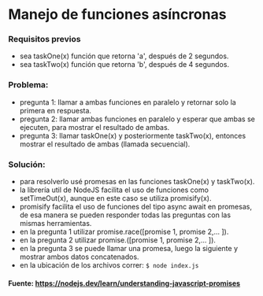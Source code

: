 
# Manejo de funciones asíncronas
### Requisitos previos
- sea taskOne(x) función que retorna 'a', después de 2 segundos.
- sea taskTwo(x) función que retorna 'b', después de 4 segundos.

### Problema: 
- pregunta 1: llamar a ambas funciones en paralelo y retornar solo la primera en respuesta.
- pregunta 2: llamar ambas funciones en paralelo y esperar que ambas se ejecuten, para mostrar el resultado de ambas.
- pregunta 3: llamar taskOne(x) y posteriormente taskTwo(x), entonces mostrar el resultado de ambas (llamada secuencial).

### Solución: 
- para resolverlo usé promesas en las funciones taskOne(x) y taskTwo(x).
- la librería util de NodeJS facilita el uso de funciones como setTimeOut(x), aunque en este caso se utiliza promisify(x).
- promisify facilita el uso de funciones del tipo async await en promesas, de esa manera se pueden responder todas las preguntas con las mismas herramientas.
- en la pregunta 1 utilizar promise.race([promise 1, promise 2,... ]).
- en la pregunta 2 utilizar promise.([promise 1, promise 2,... ]).
- en la pregunta 3 se puede llamar una promesa, luego la siguiente y mostrar ambos datos concatenados.
- en la ubicación de los archivos correr:
`$ node index.js`

#### Fuente: https://nodejs.dev/learn/understanding-javascript-promises